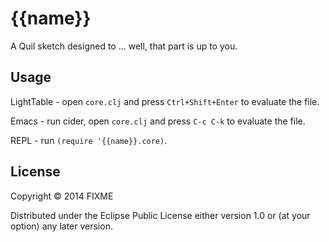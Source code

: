 # {{name}}

A Quil sketch designed to ... well, that part is up to you.

## Usage

LightTable - open `core.clj` and press `Ctrl+Shift+Enter` to evaluate the file.

Emacs - run cider, open `core.clj` and press `C-c C-k` to evaluate the file.

REPL - run `(require '{{name}}.core)`.

## License

Copyright © 2014 FIXME

Distributed under the Eclipse Public License either version 1.0 or (at
your option) any later version.
